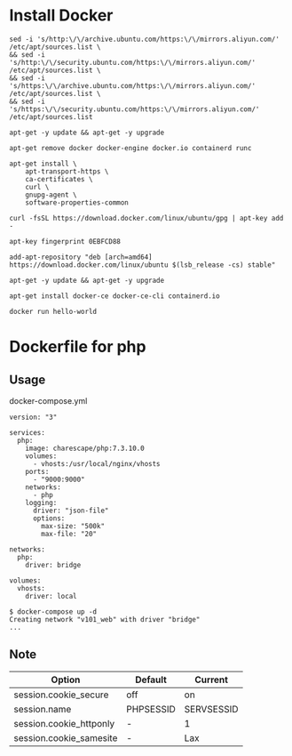 # Install Docker
```
sed -i 's/http:\/\/archive.ubuntu.com/https:\/\/mirrors.aliyun.com/' /etc/apt/sources.list \
&& sed -i 's/http:\/\/security.ubuntu.com/https:\/\/mirrors.aliyun.com/' /etc/apt/sources.list \
&& sed -i 's/https:\/\/archive.ubuntu.com/https:\/\/mirrors.aliyun.com/' /etc/apt/sources.list \
&& sed -i 's/https:\/\/security.ubuntu.com/https:\/\/mirrors.aliyun.com/' /etc/apt/sources.list

apt-get -y update && apt-get -y upgrade

apt-get remove docker docker-engine docker.io containerd runc

apt-get install \
    apt-transport-https \
    ca-certificates \
    curl \
    gnupg-agent \
    software-properties-common

curl -fsSL https://download.docker.com/linux/ubuntu/gpg | apt-key add -

apt-key fingerprint 0EBFCD88

add-apt-repository "deb [arch=amd64] https://download.docker.com/linux/ubuntu $(lsb_release -cs) stable"

apt-get -y update && apt-get -y upgrade

apt-get install docker-ce docker-ce-cli containerd.io

docker run hello-world
```


# Dockerfile for php

Usage
-------------
docker-compose.yml

```
version: "3"

services:
  php:
    image: charescape/php:7.3.10.0
    volumes:
      - vhosts:/usr/local/nginx/vhosts
    ports:
      - "9000:9000"
    networks:
      - php
    logging:
      driver: "json-file"
      options:
        max-size: "500k"
        max-file: "20"

networks:
  php:
    driver: bridge

volumes:
  vhosts:
    driver: local
```

```
$ docker-compose up -d
Creating network "v101_web" with driver "bridge"
...
```

Note
-------------
| Option | Default | Current
| --- | --- | ---
| session.cookie_secure | off | on
| session.name | PHPSESSID | SERVSESSID
| session.cookie_httponly | - | 1
| session.cookie_samesite | - | Lax

